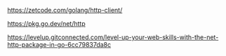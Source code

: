 https://zetcode.com/golang/http-client/

https://pkg.go.dev/net/http

https://levelup.gitconnected.com/level-up-your-web-skills-with-the-net-http-package-in-go-6cc79837da8c

